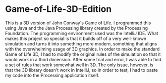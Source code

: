 # Game-of-Life-3D-Edition
This is a 3D version of John Conway's Game of Life. I programmed this using Java and the Java Processing library created by the Processing Foundation. The programming environment used was the IntelliJ IDE. What makes this project so special is that it builds off of a very well-known simulation and turns it into something more modern, something that aligns with the overwhelming usage of 3D graphics. In order to make the standard Game of Life 3D, I had to modify the original rules of the simulation so that it would work in a third dimension. After some trial and error, I was able to find a set of rules that work somewhat well in 3D. The only issue, however, is that the 3D library doesn't work in IntelliJ, so in order to test, I had to paste my code into the Processing application itself. 
